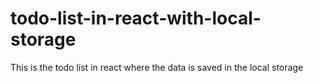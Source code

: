 # todo-list-in-react-with-local-storage
This is the todo list in react  where the data is saved in the local storage 
